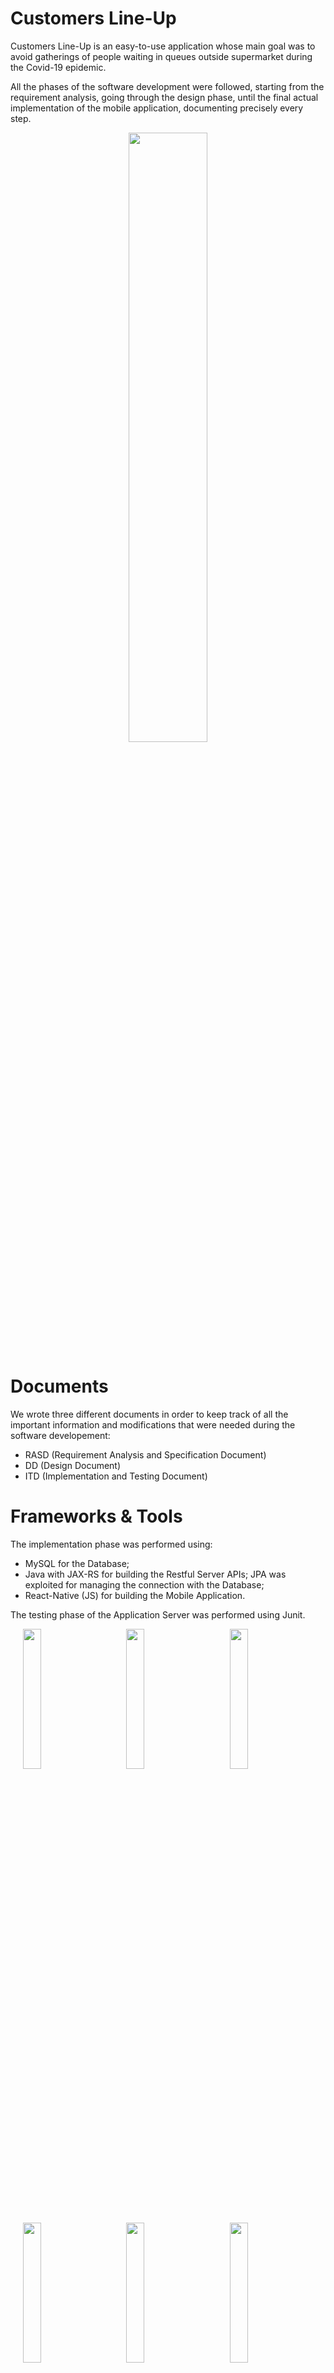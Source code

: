 # Customers Line-Up
Customers Line-Up is an easy-to-use application whose main goal was to avoid gatherings of people waiting in queues outside supermarket during the Covid-19 epidemic.

All the phases of the software development were followed, starting from the requirement analysis, going through the design phase, until the final actual implementation of the mobile application, documenting precisely every step.

<p align="center">
  <img width="50%" src="https://github.com/LudovicoRighi/RighiGherardi/blob/main/ATD/Images/MockupLogo/LogoEnorme.png">
</p>

# Documents
We wrote three different documents in order to keep track of all the important information and modifications that were needed during the software developement:
 - RASD (Requirement Analysis and Specification Document)
 - DD (Design Document)
 - ITD (Implementation and Testing Document)


# Frameworks & Tools 
The implementation phase was performed using:
 - MySQL for the Database;
 - Java with JAX-RS for building the Restful Server APIs; JPA was exploited for managing the connection with the Database;
 - React-Native (JS) for building the Mobile Application.
 
The testing phase of the Application Server was performed using Junit.

<p align="left">
  <img width="24%" hspace="4%" src="https://github.com/LudovicoRighi/RighiGherardi/blob/main/DD/Images/MockupLogo/mockLogin.PNG">
  <img width="24%" hspace="4%" src="https://github.com/LudovicoRighi/RighiGherardi/blob/main/DD/Images/MockupLogo/mockRegistration.PNG">
  <img width="24%" hspace="4%" src="https://github.com/LudovicoRighi/RighiGherardi/blob/main/DD/Images/MockupLogo/mockLineUpNew.PNG">
</p> 

<p align="left">
  <img width="24%" hspace="4%" src="https://github.com/LudovicoRighi/RighiGherardi/blob/main/DD/Images/MockupLogo/mockLineUpSent.PNG">
  <img width="24%" hspace="4%" src="https://github.com/LudovicoRighi/RighiGherardi/blob/main/DD/Images/MockupLogo/mockBookNew.PNG">
  <img width="24%" hspace="4%" src="https://github.com/LudovicoRighi/RighiGherardi/blob/main/DD/Images/MockupLogo/mockQRCode.PNG">
</p>

# External APIs
The Mobile Application uses the Google Map's APIs, in particular:
  - GOOGLE MAPS GEOLOCATION API: to find the exact locations of the Customers.
  - GOOGLE MAPS DISTANCE MATRIX API: to get informations about the recommended route and the duration of the trip (driving, public transportation, walking or cycling) while considering the current traffic situation.

# Group Members
This project was developed for the "Software Engineering II" course at Politecnico di Milano by me (Ludovico Righi) and my colleague Enrico Gherardi.
The final evaluation by our professor was 30/30.
